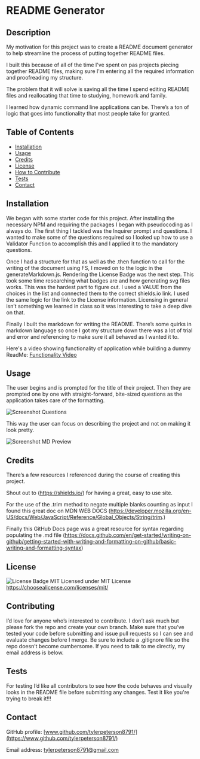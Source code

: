 # README Generator
  
  ## Description
  
  My motivation for this project was to create a README document generator to help streamline the process of putting together README files.<br/>
  
  I built this because of all of the time I've spent on pas projects piecing together README files, making sure I'm entering all the required information and proofreading my structure.<br/>
  
  The problem that it will solve is saving all the time I spend editing README files and reallocating that time to studying, homework and family.<br/>
 
  I learned how dynamic command line applications can be.  There’s a ton of logic that goes into functionality that most people take for granted.
  
  
  ## Table of Contents
  
  - [Installation](#installation)
  - [Usage](#usage)
  - [Credits](#credits)
  - [License](#license)
  - [How to Contribute](#contributing)
  - [Tests](#tests)
  - [Contact](#contact)

  ## Installation
  
  We began with some starter code for this project.  After installing the necessary NPM and requiring the packages I began with pseudocoding as I always do.  The first thing I tackled was the Inquirer prompt and questions.  I wanted to make some of the questions required so I looked up how to use a Validator Function to accomplish this and I applied it to the mandatory questions. 
  
  Once I had a structure for that as well as the .then function to call for the writing of the document using FS, I moved on to the logic in the generateMarkdown.js.  Rendering the License Badge was the next step.  This took some time researching what badges are and how generating svg files works.  This was the hardest part to figure out.  I used a VALUE from the choices in the list and connected them to the correct shields.io link.  I used the same logic for the link to the License information.  Licensing in general isn’t something we learned in class so it was interesting to take a deep dive on that.  
  
  Finally I built the markdown for writing the README.  There’s some quirks in markdown language so once I got my structure down there was a lot of trial and error and referencing to make sure it all behaved as I wanted it to.

  Here's a video showing functionality of application while building a dummy ReadMe: [Functionality Video](https://drive.google.com/file/d/17WiWt-R_nIMc459V5-o7f3dW1kq2JQuO/view?usp=drive_link)
  
  ## Usage
  
  The user begins and is prompted for the title of their project.  Then they are prompted one by one with straight-forward, bite-sized questions as the application takes care of the formatting.  
  
  ![Screenshot Questions](https://github.com/tylerpeterson8791/ReadMe-Generator/assets/75902133/2662b79c-83b7-404b-bd7b-c7669596d429)

  This way the user can focus on describing the project and not on making it look pretty.
 
  ![Screenshot MD Preview](https://github.com/tylerpeterson8791/ReadMe-Generator/assets/75902133/c3c7f2a2-4092-47d8-a085-aed364540090)

  
  ## Credits

  There’s a few resources I referenced during the course of creating this project.  
  
  Shout out to (https://shields.io/) for having a great, easy to use site.  
  
  For the use of the .trim method to negate multiple blanks counting as input I found this great doc on MDN WEB DOCS (https://developer.mozilla.org/en-US/docs/Web/JavaScript/Reference/Global_Objects/String/trim.)

  Finally this GitHub Docs page was a great resource for syntax regarding populating the .md file (https://docs.github.com/en/get-started/writing-on-github/getting-started-with-writing-and-formatting-on-github/basic-writing-and-formatting-syntax)


  ## License
  
  ![License Badge MIT](https://img.shields.io/badge/License-MIT-yellow.svg)   Licensed under MIT License  https://choosealicense.com/licenses/mit/
  
  ## Contributing

  I’d love for anyone who’s interested to contribute.  I don’t ask much but please fork the repo and create your own branch.  Make sure that you’ve tested your code before submitting and issue pull requests so I can see and evaluate changes before I merge.  Be sure to include a .gitignore file so the repo doesn’t become cumbersome. If you need to talk to me directly, my email address is below.
  
  ## Tests

  For testing I’d like all contributors to see how the code behaves and visually looks in the README file before submitting any changes.  Test it like you're trying to break it!!!
  
  ## Contact

  GitHub profile: [www.github.com/tylerpeterson8791/](https://www.github.com/tylerpeterson8791/)
  
  Email address: tylerpeterson8791@gmail.com
   

